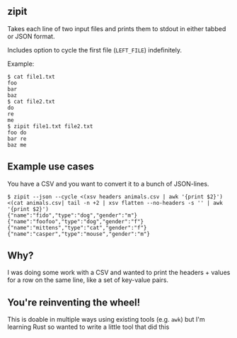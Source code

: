 zipit
-------

Takes each line of two input files and prints them to stdout in either tabbed or JSON format.

Includes option to cycle the first file (`LEFT_FILE`) indefinitely.

Example:

```
$ cat file1.txt
foo
bar
baz
$ cat file2.txt
do
re
me
$ zipit file1.txt file2.txt
foo do
bar re
baz me
```

Example use cases
-------

You have a CSV and you want to convert it to a bunch of JSON-lines.

```
$ zipit --json --cycle <(xsv headers animals.csv | awk '{print $2}') <(cat animals.csv| tail -n +2 | xsv flatten --no-headers -s '' | awk '{print $2}')
{"name":"fido","type":"dog","gender":"m"}
{"name":"foofoo","type":"dog","gender":"f"}
{"name":"mittens","type":"cat","gender":"f"}
{"name":"casper","type":"mouse","gender":"m"}
```


Why?
-------

I was doing some work with a CSV and wanted to print the headers + values for a row on the same line, like a set of key-value pairs. 


You're reinventing the wheel!
-------

This is doable in multiple ways using existing tools (e.g. `awk`) but I'm learning Rust so wanted to write a little tool that did this
